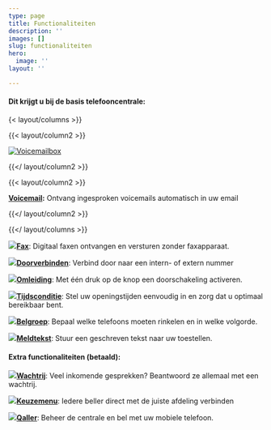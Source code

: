 ```yaml
---
type: page
title: Functionaliteiten
description: ''
images: []
slug: functionaliteiten
hero:
  image: ''
layout: ''

---
```

#### Dit krijgt u bij de basis telefooncentrale:

{< layout/columns >}}

 {{< layout/column2 >}}

[![](https://www.callvoiptelefonie.nl/wp-content/uploads/2016/10/Voicemail-app.png "Voicemailbox")](/telefonie/functionaliteiten/voicemail "Voicemailbox")

 {{</ layout/column2 >}}

 {{< layout/column2 >}}

[**Voicemail**](/telefonie/functionaliteiten/voicemail "Voicemail")**:** Ontvang ingesproken voicemails automatisch in uw email

 {{</ layout/column2 >}}

{{</ layout/columns >}}

[![](https://www.callvoiptelefonie.nl/wp-content/uploads/2016/10/Fax-app.png)**Fax**](/telefonie/functionaliteiten/fax "Fax"): Digitaal faxen ontvangen en versturen zonder faxapparaat.

[![](https://www.callvoiptelefonie.nl/wp-content/uploads/2016/10/trasfer_round.png)**Doorverbinden**](/telefonie/functionaliteiten/doorverbinden "Doorverbinden"): Verbind door naar een intern- of extern nummer

[![](https://www.callvoiptelefonie.nl/wp-content/uploads/2016/10/omleiding_round.png)**Omleiding**](/telefonie/functionaliteiten/omleiding "Omleiding"): Met één druk op de knop een doorschakeling activeren.

[![](https://www.callvoiptelefonie.nl/wp-content/uploads/2016/10/tijdsconditie_round.png)**Tijdsconditie**](/telefonie/functionaliteiten/tijdsconditie "Tijdsconditie"): Stel uw openingstijden eenvoudig in en zorg dat u optimaal bereikbaar bent.

[![](https://www.callvoiptelefonie.nl/wp-content/uploads/2016/10/Huntgroup_round.png)](/telefonie/functionaliteiten/belgroep "Belgroep")[**Belgroep**](/telefonie/functionaliteiten/Belgroep "Belgroep"): Bepaal welke telefoons moeten rinkelen en in welke volgorde.

[![](https://www.callvoiptelefonie.nl/wp-content/uploads/2016/10/soundapp_round.png)**Meldtekst**](/telefonie/functionaliteiten/meldtekst "Meldtekst"): Stuur een geschreven tekst naar uw toestellen.

#### Extra functionaliteiten (betaald):

[![](https://www.callvoiptelefonie.nl/wp-content/uploads/2016/10/Wachtrij-app.png)**Wachtrij**](/telefonie/functionaliteiten/wachtrij "Wachtrij"): Veel inkomende gesprekken? Beantwoord ze allemaal met een wachtrij.

[![](https://www.callvoiptelefonie.nl/wp-content/uploads/2016/10/Keuzemenu-app.png)**Keuzemenu**](/telefonie/functionaliteiten/keuzemenu "Keuzemenu"): Iedere beller direct met de juiste afdeling verbinden

[![](https://www.callvoiptelefonie.nl/wp-content/uploads/2016/10/test-qaller.png)](/telefonie/functionaliteiten/qaller "Qaller")[**Qaller**](/telefonie/qaller "Qaller"): Beheer de centrale en bel met uw mobiele telefoon.